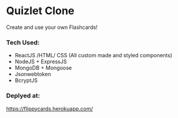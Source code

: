 # Quizlet Clone
Create and use your own Flashcards!

### Tech Used:

* ReactJS /HTML/ CSS (All custom made and styled components)
* NodeJS + ExpressJS
* MongoDB + Mongoose
* Jsonwebtoken
* BcryptJS

### Deplyed at: 
https://flippycards.herokuapp.com/
